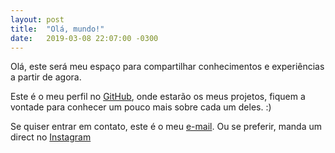 ```yaml
---
layout: post
title:  "Olá, mundo!"
date:   2019-03-08 22:07:00 -0300
---
```


Olá, este será meu espaço para compartilhar conhecimentos e experiências a partir de agora. 

Este é o meu perfil no [GitHub][gh], onde estarão os meus projetos, fiquem a vontade para conhecer um pouco mais sobre cada um deles. :)

Se quiser entrar em contato, este é o meu [e-mail][email].
Ou se preferir, manda um direct no [Instagram][ig]


[gh]: https://github.com/elvisserrao
[email]: mailto:elvis.serrao1@gmail.com
[ig]: https://instagram.com/ehsj_serrao